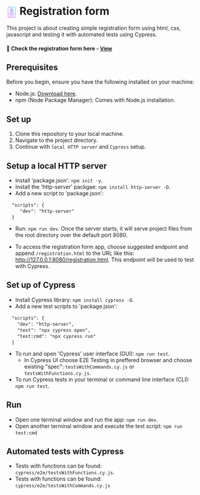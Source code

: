 # <span><img src="./form.png" alt=registration style="height: 1em; vertical-align: middle;"></span>  Registration form

This project is about creating simple registration form using html, css, javascript and testing it with automated tests using Cypress.

<h4>🔹 Check the registration form here - <a href="https://simonakom.github.io/registration-form-list/registration.html" style="font-size:small;">View</a><h4>


## Prerequisites

Before you begin, ensure you have the following installed on your machine:

- Node.js: [Download here](https://nodejs.org/).
- npm (Node Package Manager): Comes with Node.js installation.

## Set up 

1. Clone this repository to your local machine.
2. Navigate to the project directory.
3. Continue with `local HTTP server` and `Cypress` setup.

## Setup a local HTTP server

- Install 'package.json': `npm init -y`.
- Install the 'http-server' packgae: `npm install http-server -D`.
- Add a new script to 'package.json': 

````
  "scripts": {
     "dev": "http-server"
  }
````

- Run: `npm run dev`. Once the server starts, it will serve project files from the root directory over the default port 8080.

- To access the registration form app, choose suggested endpoint and append `/registration.html` to the URL like this: http://127.0.0.1:8080/registration.html. This endpoint will be used to test with Cypress.

## Set up of Cypress

- Install Cypress library: `npm install cypress -D`.
- Add a new test scripts to 'package.json': 

````
  "scripts": {
    "dev": "http-server",
    "test": "npx cypress open",
    "test:cmd": "npx cypress run"
  }
````
- To run and open 'Cypress' user interface (GUI):  `npm run test`. 
  - In Cypress UI choose E2E Testing in preffered browser and choose existing "spec": `testsWithCommands.cy.js` or `testsWithFunctions.cy.js`.
- To run Cypress tests in your terminal or command line interface (CLI): `npm run test`. 

## Run

- Open one terminal window and run the app: `npm run dev`.
- Open another terminal window and execute the test script: `npm run test:cmd`

## Automated tests with Cypress

- Tests with functions can be found: `cypress/e2e/testsWithFunctions.cy.js`.
- Tests with functions can be found: `cypress/e2e/testsWithCommands.cy.js`
